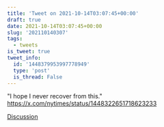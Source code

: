 ```yaml
---
title: 'Tweet on 2021-10-14T03:07:45+00:00'
draft: true
date: 2021-10-14T03:07:45+00:00
slug: '202110140307'
tags:
  - tweets
is_tweet: true
tweet_info:
  id: '1448379953997778949'
  type: 'post'
  is_thread: False
---
```




"I hope I never recover from this." <https://x.com/nytimes/status/1448322651718623233>

[Discussion](https://x.com/sytelus/status/1448379953997778949)
